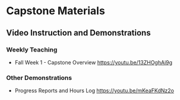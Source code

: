 # Capstone Materials

## Video Instruction and Demonstrations

### Weekly Teaching

* Fall Week 1 - Capstone Overview https://youtu.be/13ZHOghAi9g

### Other Demonstrations

* Progress Reports and Hours Log https://youtu.be/mKeaFKdNz2o
